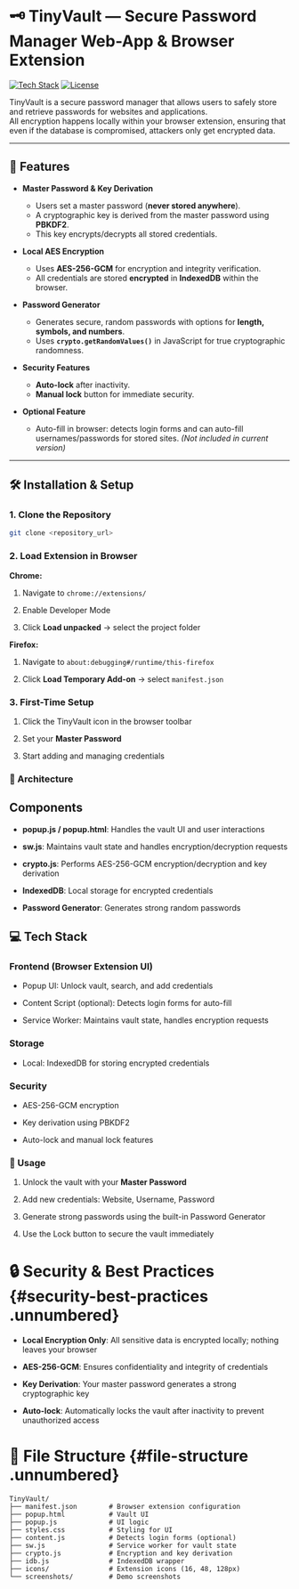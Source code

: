 # 🗝️ TinyVault — Secure Password Manager Web-App & Browser Extension

[![Tech Stack](https://img.shields.io/badge/Tech-JavaScript%2C%20HTML%2C%20CSS-blue)](https://developer.mozilla.org/) 
[![License](https://img.shields.io/badge/License-MIT-green)](LICENSE)

TinyVault is a secure password manager that allows users to safely store and retrieve passwords for websites and applications.  
All encryption happens locally within your browser extension, ensuring that even if the database is compromised, attackers only get encrypted data.

---

## 🌟 Features

- **Master Password & Key Derivation**
  - Users set a master password (**never stored anywhere**).  
  - A cryptographic key is derived from the master password using **PBKDF2**.  
  - This key encrypts/decrypts all stored credentials.

- **Local AES Encryption**
  - Uses **AES-256-GCM** for encryption and integrity verification.  
  - All credentials are stored **encrypted** in **IndexedDB** within the browser.

- **Password Generator**
  - Generates secure, random passwords with options for **length, symbols, and numbers**.  
  - Uses **`crypto.getRandomValues()`** in JavaScript for true cryptographic randomness.

- **Security Features**
  - **Auto-lock** after inactivity.  
  - **Manual lock** button for immediate security.

- **Optional Feature**
  - Auto-fill in browser: detects login forms and can auto-fill usernames/passwords for stored sites. *(Not included in current version)*  

---

## 🛠 Installation & Setup 

### 1. Clone the Repository 

``` {.bash language="bash"}
git clone <repository_url>
```

### 2. Load Extension in Browser 

**Chrome:**

1.  Navigate to `chrome://extensions/`

2.  Enable Developer Mode

3.  Click **Load unpacked** → select the project folder

**Firefox:**

1.  Navigate to `about:debugging#/runtime/this-firefox`

2.  Click **Load Temporary Add-on** → select `manifest.json`

### 3. First-Time Setup 

1.  Click the TinyVault icon in the browser toolbar

2.  Set your **Master Password**

3.  Start adding and managing credentials

### 🧩 Architecture 

## Components 

-   **popup.js / popup.html**: Handles the vault UI and user
    interactions

-   **sw.js**: Maintains vault state and handles encryption/decryption
    requests

-   **crypto.js**: Performs AES-256-GCM encryption/decryption and key
    derivation

-   **IndexedDB**: Local storage for encrypted credentials

-   **Password Generator**: Generates strong random passwords

## 💻 Tech Stack 

### Frontend (Browser Extension UI)

-   Popup UI: Unlock vault, search, and add credentials

-   Content Script (optional): Detects login forms for auto-fill

-   Service Worker: Maintains vault state, handles
    encryption requests

### Storage 

-   Local: IndexedDB for storing encrypted credentials

### Security 

-   AES-256-GCM encryption

-   Key derivation using PBKDF2 

-   Auto-lock and manual lock features

### 🚀 Usage

1.  Unlock the vault with your **Master Password**

2.  Add new credentials: Website, Username, Password

3.  Generate strong passwords using the built-in Password Generator

4.  Use the Lock button to secure the vault immediately

# 🔒 Security & Best Practices {#security-best-practices .unnumbered}

-   **Local Encryption Only**: All sensitive data is encrypted locally;
    nothing leaves your browser

-   **AES-256-GCM**: Ensures confidentiality and integrity of
    credentials

-   **Key Derivation**: Your master password generates a strong
    cryptographic key

-   **Auto-lock**: Automatically locks the vault after inactivity to
    prevent unauthorized access

# 📂 File Structure {#file-structure .unnumbered}

    TinyVault/
    ├── manifest.json        # Browser extension configuration
    ├── popup.html           # Vault UI
    ├── popup.js             # UI logic
    ├── styles.css           # Styling for UI
    ├── content.js           # Detects login forms (optional)
    ├── sw.js                # Service worker for vault state
    ├── crypto.js            # Encryption and key derivation
    ├── idb.js               # IndexedDB wrapper
    ├── icons/               # Extension icons (16, 48, 128px)
    └── screenshots/         # Demo screenshots
